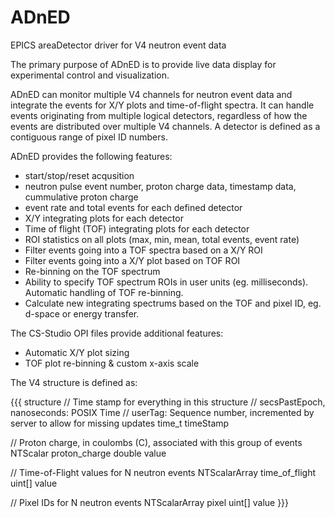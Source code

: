 # ADnED
EPICS areaDetector driver for V4 neutron event data

The primary purpose of ADnED is to provide live data display for experimental control and visualization.

ADnED can monitor multiple V4 channels for neutron event data and integrate the events for X/Y plots and time-of-flight spectra. It can handle events originating from multiple logical detectors, regardless of how the events are distributed over multiple V4 channels. A detector is defined as a contiguous range of pixel ID numbers. 

ADnED provides the following features:

* start/stop/reset acqusition
* neutron pulse event number, proton charge data, timestamp data, cummulative proton charge
* event rate and total events for each defined detector
* X/Y integrating plots for each detector
* Time of flight (TOF) integrating plots for each detector
* ROI statistics on all plots (max, min, mean, total events, event rate)
* Filter events going into a TOF spectra based on a X/Y ROI
* Filter events going into a X/Y plot based on TOF ROI
* Re-binning on the TOF spectrum
* Ability to specify TOF spectrum ROIs in user units (eg. milliseconds). Automatic handling of TOF re-binning.
* Calculate new integrating spectrums based on the TOF and pixel ID, eg. d-space or energy transfer. 

The CS-Studio OPI files provide additional features:

* Automatic X/Y plot sizing
* TOF plot re-binning & custom x-axis scale 

The V4 structure is defined as:

{{{
  structure
  // Time stamp for everything in this structure
  // secsPastEpoch, nanoseconds: POSIX Time
  // userTag: Sequence number, incremented by server to allow for missing updates 
  time_t  timeStamp

  // Proton charge, in coulombs (C), associated with this group of events
  NTScalar proton_charge
    double  value

  // Time-of-Flight values for N neutron events
  NTScalarArray time_of_flight
    uint[]  value

  // Pixel IDs for N neutron events
  NTScalarArray pixel
    uint[]  value
}}}

